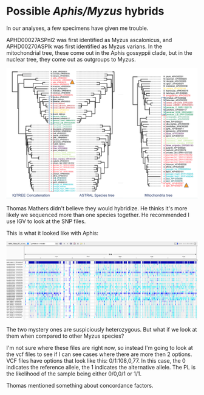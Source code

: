 # Possible *Aphis/Myzus* hybrids

In our analyses, a few specimens have given me trouble. 

APHD00027ASPnl2 was first identified as Myzus ascalonicus, and APHD00270ASPlk was first identified as Myzus varians. In the mitochondrial tree, these come out in the Aphis gossyppii clade, but in the nuclear tree, they come out as outgroups to Myzus.

![Figure of phylogenies](figs/aphis_myzus3trees.png)

Thomas Mathers didn't believe they would hybridize. He thinks it's more likely we sequenced more than one species together. He recommended I use IGV to look at the SNP files. 

This is what it looked like with Aphis:

![Figure of IGV with Aphis](figs/IGV_aphis.png)

The two mystery ones are suspiciously heterozygous. But what if we look at them when compared to other Myzus species?

I'm not sure where these files are right now, so instead I'm going to look at the vcf files to see if I can see cases where there are more then 2 options. VCF files have options that look like this: 0/1:108,0,77. In this case, the 0 indicates the reference allele, the 1 indicates the alternative allele. The PL is the likelihood of the sample being either 0/0,0/1 or 1/1.

Thomas mentioned something about concordance factors. 
